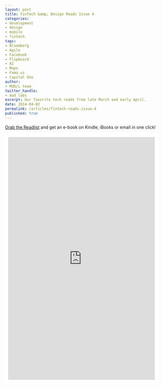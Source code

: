 ```yaml
---
layout: post
title: FinTech &amp; Design Reads Issue 4
categories: 
- development
- design
- mobile
- fintech
tags: 
- Bloomberg
- Agile
- Facebook
- Flipboard
- AI
- Maps
- Famo.us
- Capital One
author: 
- MOD/L team
twitter_handle:
- mod_labs
excerpt: Our favorite tech reads from late March and early April. 
date: 2014-04-02
permalink: /articles/fintech-reads-issue-4
published: true
---
```


[Grab the Readlist](http://readlists.com/5fa986d4/) and get an e-book on Kindle, iBooks or email in one click!

<div style="padding:10px;background-color:#fff;">
  <iframe width="100%" height="800" frameborder="0" src="http://readlists.com/5fa986d4/embed"></iframe>
</div>

